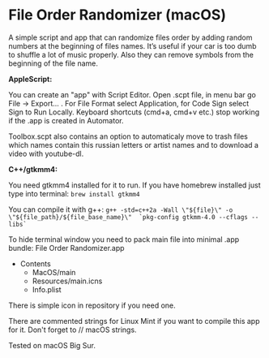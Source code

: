 # File Order Randomizer (macOS)
A simple script and app that can randomize files order by adding random numbers at the beginning of files names.
It’s useful if your car is too dumb to shuffle a lot of music properly.
Also they can remove symbols from the beginning of the file name.

**AppleScript:**

You can create an "app" with Script Editor. Open .scpt file, in menu bar go File -> Export... . For File Format select Application, for Code Sign select Sign to Run Locally. 
Keyboard shortcuts (cmd+a, cmd+v etc.) stop working if the .app is created in Automator.

Toolbox.scpt also contains an option to automaticaly move to trash files which names contain this russian letters or artist names and to download a video with youtube-dl.

**C++/gtkmm4:**

You need gtkmm4 installed for it to run. If you have homebrew installed just type into terminal: ```brew install gtkmm4```

You can compile it with g++: ```g++ -std=c++2a -Wall \"${file}\" -o \"${file_path}/${file_base_name}\"  `pkg-config gtkmm-4.0 --cflags --libs` ```

To hide terminal window you need to pack main file into minimal .app bundle:
File Order Randomizer.app
- Contents
   - MacOS/main
   - Resources/main.icns
   - Info.plist

There is simple icon in repository if you need one.

There are commented strings for Linux Mint if you want to compile this app for it. Don't forget to // macOS strings.

Tested on macOS Big Sur.
